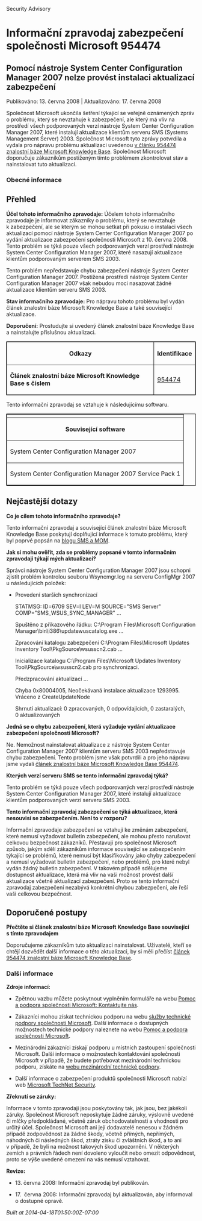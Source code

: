 ﻿---
Title: Informační zpravodaj zabezpečení společnosti Microsoft 954474

TOCTitle: 954474

ms:assetid: 954474

ms:mtpsurl: https://technet.microsoft.com/cs-CZ/library/954474(v=Security.10)

ms:contentKeyID: 61223582

---

Security Advisory

# Informační zpravodaj zabezpečení společnosti Microsoft 954474 #

## Pomocí nástroje System Center Configuration Manager 2007 nelze provést instalaci aktualizací zabezpečení ##

Publikováno: 13. června 2008 | Aktualizováno: 17. června 2008

Společnost Microsoft ukončila šetření týkající se veřejně oznámených zpráv o problému, který se nevztahuje k zabezpečení, ale který má vliv na prostředí všech podporovaných verzí nástroje System Center Configuration Manager 2007, které instalují aktualizace klientům serveru SMS (Systems Management Server) 2003. Společnost Microsoft tyto zprávy potvrdila a vydala pro nápravu problému aktualizaci uvedenou [v článku 954474 znalostní báze Microsoft Knowledge Base](http://support.microsoft.com/kb/954474). Společnost Microsoft doporučuje zákazníkům postiženým tímto problémem zkontrolovat stav a nainstalovat tuto aktualizaci.

### Obecné informace ###

## Přehled ##

**Účel tohoto informačního zpravodaje:** Účelem tohoto informačního zpravodaje je informovat zákazníky o problému, který se nevztahuje k zabezpečení, ale se kterým se mohou setkat při pokusu o instalaci všech aktualizací pomocí nástroje System Center Configuration Manager 2007 po vydání aktualizace zabezpečení společnosti Microsoft z 10. června 2008. Tento problém se týká pouze všech podporovaných verzí prostředí nástroje System Center Configuration Manager 2007, které nasazují aktualizace klientům podporovaným serverem SMS 2003.

Tento problém nepředstavuje chybu zabezpečení nástroje System Center Configuration Manager 2007. Postižená prostředí nástroje System Center Configuration Manager 2007 však nebudou moci nasazovat žádné aktualizace klientům serveru SMS 2003.

**Stav informačního zpravodaje:** Pro nápravu tohoto problému byl vydán článek znalostní báze Microsoft Knowledge Base a také související aktualizace.

**Doporučení:** Prostudujte si uvedený článek znalostní báze Knowledge Base a nainstalujte příslušnou aktualizaci.  

<table style="border:1px solid black;">

<tr style="border:1px solid black;">

<th style="border:1px solid black;">

Odkazy
</th>
<th style="border:1px solid black;">

Identifikace
</th>
</tr>
<tr style="border:1px solid black;">

<td style="border:1px solid black;">

**Článek znalostní báze Microsoft Knowledge Base s číslem**
</td>
<td style="border:1px solid black;">

[954474](http://support.microsoft.com/kb/954474)
</td></tr>
</table>

Tento informační zpravodaj se vztahuje k následujícímu softwaru.  

<table style="border:1px solid black;">

<tr style="border:1px solid black;">

<th style="border:1px solid black;">

</th></tr>
<tr style="border:1px solid black;">

<th colspan="1" style="border:1px solid black;">

Související software
</th></tr>
<tr style="border:1px solid black;">

<td style="border:1px solid black;">

System Center Configuration Manager 2007
</td> </tr>
<tr style="border:1px solid black;">

<td style="border:1px solid black;">

System Center Configuration Manager 2007 Service Pack 1
</td></tr>
</table>

## Nejčastější dotazy ##

**Co je cílem tohoto informačního zpravodaje?**

Tento informační zpravodaj a související článek znalostní báze Microsoft Knowledge Base poskytují doplňující informace k tomuto problému, který byl poprvé popsán na [blogu SMS a MOM](http://blogs.technet.com/smsandmom/archive/2008/06/12/wsus-offline-scan-catalog-fails-to-sync-on-configmgr-2007.aspx).

**Jak si mohu ověřit, zda se problémy popsané v tomto informačním zpravodaji týkají mých aktualizací?**

Správci nástroje System Center Configuration Manager 2007 jsou schopni zjistit problém kontrolou souboru Wsyncmgr.log na serveru ConfigMgr 2007 u následujících položek:

* Provedení starších synchronizací

    STATMSG: ID=6709 SEV=I LEV=M SOURCE="SMS Server" COMP="SMS_WSUS_SYNC_MANAGER" …  

    Spuštěno z příkazového řádku: C:\Program Files\Microsoft Configuration Manager\bin\i386\updatewuscatalog.exe …  

    Zpracování katalogu zabezpečení C:\Program Files\Microsoft Updates Inventory Tool\PkgSource\wsusscn2.cab …  

    Inicializace katalogu C:\Program Files\Microsoft Updates Inventory Tool\PkgSource\wsusscn2.cab pro synchronizaci.  

    Předzpracování aktualizací …  

    Chyba 0x80004005, Neočekávaná instalace aktualizace 1293995. Vráceno z CreateUpdateNode  

    Shrnutí aktualizací: 0 zpracovaných, 0 odpovídajících, 0 zastaralých, 0 aktualizovaných  

**Jedná se o chybu zabezpečení, která vyžaduje vydání aktualizace zabezpečení společnosti Microsoft?**

Ne. Nemožnost nainstalovat aktualizace z nástroje System Center Configuration Manager 2007 klientům serveru SMS 2003 nepředstavuje chybu zabezpečení. Tento problém jsme však potvrdili a pro jeho nápravu jsme vydali [článek znalostní báze Microsoft Knowledge Base 954474](http://support.microsoft.com/kb/954474).

**Kterých verzí serveru SMS se tento informační zpravodaj týká?**

Tento problém se týká pouze všech podporovaných verzí prostředí nástroje System Center Configuration Manager 2007, které instalují aktualizace klientům podporovaných verzí serveru SMS 2003.

**Tento informační zpravodaj zabezpečení se týká aktualizace, která nesouvisí se zabezpečením. Není to v rozporu?**

Informační zpravodaje zabezpečení se vztahují ke změnám zabezpečení, které nemusí vyžadovat bulletin zabezpečení, ale mohou přesto narušovat celkovou bezpečnost zákazníků. Přestavují pro společnost Microsoft způsob, jakým sdělí zákazníkům informace související se zabezpečením týkající se problémů, které nemusí být klasifikovány jako chyby zabezpečení a nemusí vyžadovat bulletin zabezpečení, nebo problémů, pro které nebyl vydán žádný bulletin zabezpečení. V takovém případě sdělujeme dostupnost aktualizace, která má vliv na vaši možnost provést další aktualizace včetně aktualizací zabezpečení. Proto se tento informační zpravodaj zabezpečení nezabývá konkrétní chybou zabezpečení, ale řeší vaši celkovou bezpečnost.

## Doporučené postupy ##

**Přečtěte si článek znalostní báze Microsoft Knowledge Base související s tímto zpravodajem**

Doporučujeme zákazníkům tuto aktualizaci nainstalovat. Uživatelé, kteří se chtějí dozvědět další informace o této aktualizaci, by si měli přečíst [článek 954474 znalostní báze Microsoft Knowledge Base](http://support.microsoft.com/kb/954474).

### Další informace ###

**Zdroje informací:**

* Zpětnou vazbu můžete poskytnout vyplněním formuláře na webu [Pomoc a podpora společnosti Microsoft: Kontaktujte nás](https://support.microsoft.com/common/survey.aspx?scid=sw;en;1257&amp;amp;showpage=1&amp;amp;ws=technet&amp;amp;sd=tech).

* Zákazníci mohou získat technickou podporu na webu [služby technické podpory společnosti Microsoft](http://go.microsoft.com/fwlink/?linkid=21131). Další informace o dostupných možnostech technické podpory naleznete na webu [Pomoc a podpora společnosti Microsoft](http://support.microsoft.com/).

* Mezinárodní zákazníci získají podporu u místních zastoupení společnosti Microsoft. Další informace o možnostech kontaktování společnosti Microsoft v případě, že budete potřebovat mezinárodní technickou podporu, získáte na [webu mezinárodní technické podpory](http://go.microsoft.com/fwlink/?linkid=21155).

* Další informace o zabezpečení produktů společnosti Microsoft nabízí web [Microsoft TechNet Security](http://go.microsoft.com/fwlink/?linkid=21132).

**Zřeknutí se záruky:**

Informace v tomto zpravodaji jsou poskytovány tak, jak jsou, bez jakékoli záruky. Společnost Microsoft neposkytuje žádné záruky, výslovně uvedené či mlčky předpokládané, včetně záruk obchodovatelnosti a vhodnosti pro určitý účel. Společnost Microsoft ani její dodavatelé nenesou v žádném případě zodpovědnost za žádné škody, včetně přímých, nepřímých, náhodných či následných škod, ztráty zisku či zvláštních škod, a to ani v případě, že byli na možnost takových škod upozorněni. V některých zemích a právních řádech není dovoleno vyloučit nebo omezit odpovědnost, proto se výše uvedené omezení na vás nemusí vztahovat.

**Revize:**

-   <p>13. června 2008: Informační zpravodaj byl publikován.</p>
-   <p>17.  června 2008: Informační zpravodaj byl aktualizován, aby informoval o dostupné opravě.</p>

*Built at 2014-04-18T01:50:00Z-07:00*
